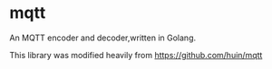 # mqtt

An MQTT encoder and decoder,written in Golang.

This library was modified heavily from https://github.com/huin/mqtt
